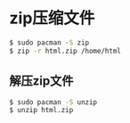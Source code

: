 # zip压缩文件

```bash
$ sudo pacman -S zip
$ zip -r html.zip /home/html
```

## 解压zip文件

```bash
$ sudo pacman -S unzip
$ unzip html.zip
```

